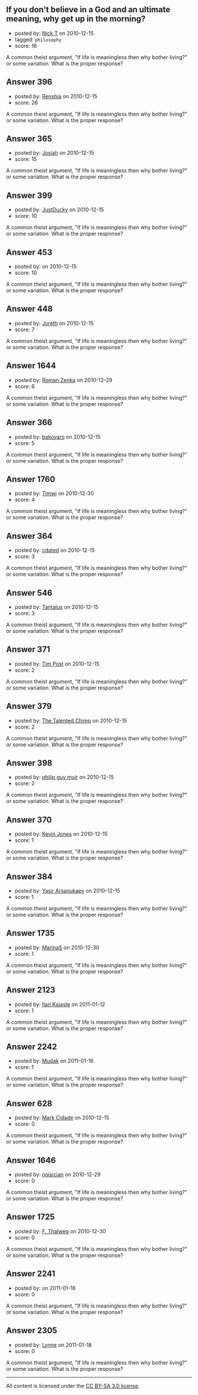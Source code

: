 ## If you don't believe in a God and an ultimate meaning, why get up in the morning?

- posted by: [Nick T](https://stackexchange.com/users/-1/11-nick-t) on 2010-12-15
- tagged: `philosophy`
- score: 16

A common theist argument, "If life is meaningless then why bother living?" or some variation.  What is the proper response?


## Answer 396

- posted by: [Renshia](https://stackexchange.com/users/-1/184-renshia) on 2010-12-15
- score: 26

A common theist argument, "If life is meaningless then why bother living?" or some variation.  What is the proper response?


## Answer 365

- posted by: [Josiah](https://stackexchange.com/users/-1/88-josiah) on 2010-12-15
- score: 15

A common theist argument, "If life is meaningless then why bother living?" or some variation.  What is the proper response?


## Answer 399

- posted by: [JustDucky](https://stackexchange.com/users/-1/201-justducky) on 2010-12-15
- score: 10

A common theist argument, "If life is meaningless then why bother living?" or some variation.  What is the proper response?


## Answer 453

- posted by: [](https://stackexchange.com/users/-1/227-user227) on 2010-12-15
- score: 10

A common theist argument, "If life is meaningless then why bother living?" or some variation.  What is the proper response?


## Answer 448

- posted by: [Joreth](https://stackexchange.com/users/-1/114-joreth) on 2010-12-15
- score: 7

A common theist argument, "If life is meaningless then why bother living?" or some variation.  What is the proper response?


## Answer 1644

- posted by: [Roman Zenka](https://stackexchange.com/users/-1/420-roman-zenka) on 2010-12-29
- score: 6

A common theist argument, "If life is meaningless then why bother living?" or some variation.  What is the proper response?


## Answer 366

- posted by: [bakoyaro](https://stackexchange.com/users/-1/206-bakoyaro) on 2010-12-15
- score: 5

A common theist argument, "If life is meaningless then why bother living?" or some variation.  What is the proper response?


## Answer 1760

- posted by: [Timwi](https://stackexchange.com/users/-1/407-timwi) on 2010-12-30
- score: 4

A common theist argument, "If life is meaningless then why bother living?" or some variation.  What is the proper response?


## Answer 364

- posted by: [cdated](https://stackexchange.com/users/-1/74-cdated) on 2010-12-15
- score: 3

A common theist argument, "If life is meaningless then why bother living?" or some variation.  What is the proper response?


## Answer 546

- posted by: [Tantalus](https://stackexchange.com/users/-1/243-tantalus) on 2010-12-15
- score: 3

A common theist argument, "If life is meaningless then why bother living?" or some variation.  What is the proper response?


## Answer 371

- posted by: [Tim Post](https://stackexchange.com/users/-1/208-tim-post) on 2010-12-15
- score: 2

A common theist argument, "If life is meaningless then why bother living?" or some variation.  What is the proper response?


## Answer 379

- posted by: [The Talented Chimp](https://stackexchange.com/users/-1/210-the-talented-chimp) on 2010-12-15
- score: 2

A common theist argument, "If life is meaningless then why bother living?" or some variation.  What is the proper response?


## Answer 398

- posted by: [philip guy muir](https://stackexchange.com/users/-1/182-philip-guy-muir) on 2010-12-15
- score: 2

A common theist argument, "If life is meaningless then why bother living?" or some variation.  What is the proper response?


## Answer 370

- posted by: [Kevin Jones](https://stackexchange.com/users/-1/186-kevin-jones) on 2010-12-15
- score: 1

A common theist argument, "If life is meaningless then why bother living?" or some variation.  What is the proper response?


## Answer 384

- posted by: [Yasir Arsanukaev](https://stackexchange.com/users/-1/197-yasir-arsanukaev) on 2010-12-15
- score: 1

A common theist argument, "If life is meaningless then why bother living?" or some variation.  What is the proper response?


## Answer 1735

- posted by: [MarinaS](https://stackexchange.com/users/-1/126-marinas) on 2010-12-30
- score: 1

A common theist argument, "If life is meaningless then why bother living?" or some variation.  What is the proper response?


## Answer 2123

- posted by: [Ilari Kajaste](https://stackexchange.com/users/-1/726-ilari-kajaste) on 2011-01-12
- score: 1

A common theist argument, "If life is meaningless then why bother living?" or some variation.  What is the proper response?


## Answer 2242

- posted by: [Mudak](https://stackexchange.com/users/-1/205-mudak) on 2011-01-16
- score: 1

A common theist argument, "If life is meaningless then why bother living?" or some variation.  What is the proper response?


## Answer 628

- posted by: [Mark Cidade](https://stackexchange.com/users/-1/255-mark-cidade) on 2010-12-15
- score: 0

A common theist argument, "If life is meaningless then why bother living?" or some variation.  What is the proper response?


## Answer 1646

- posted by: [noisician](https://stackexchange.com/users/-1/90-noisician) on 2010-12-29
- score: 0

A common theist argument, "If life is meaningless then why bother living?" or some variation.  What is the proper response?


## Answer 1725

- posted by: [F. Thalweg](https://stackexchange.com/users/-1/297-f-thalweg) on 2010-12-30
- score: 0

A common theist argument, "If life is meaningless then why bother living?" or some variation.  What is the proper response?


## Answer 2241

- posted by: [](https://stackexchange.com/users/-1/847-user847) on 2011-01-16
- score: 0

A common theist argument, "If life is meaningless then why bother living?" or some variation.  What is the proper response?


## Answer 2305

- posted by: [Lynne](https://stackexchange.com/users/-1/872-lynne) on 2011-01-18
- score: 0

A common theist argument, "If life is meaningless then why bother living?" or some variation.  What is the proper response?



---

All content is licensed under the [CC BY-SA 3.0 license](https://creativecommons.org/licenses/by-sa/3.0/).
